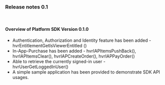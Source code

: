 ### Release notes 0.1
<br>

#### Overview of Platform SDK Version 0.1.0

- Authentication, Authorization and Identity feature has been added - hvrEntitlementGetIsViewerEntitled ()
- In-App-Purchase has been added - hvrIAPItemsPushBack(), hvrIAPItemsClear(), hvrIAPCreateOrder(), hvrIAPPayOrder()
- Able to retrieve the currently signed-in user - hvrUserGetLoggedInUser()
- A simple sample application has been provided to demonstrate SDK API usages.

